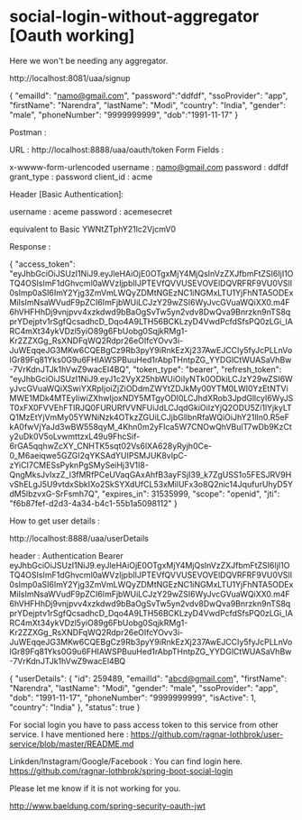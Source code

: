 # social-login-without-aggregator [Oauth working]
Here we won't be needing any aggregator.

http://localhost:8081/uaa/signup

{ "emailId": "namo@gmail.com", "password":"ddfdf", "ssoProvider": "app", "firstName": "Narendra", "lastName": "Modi", "country": "India", "gender": "male", "phoneNumber": "9999999999", "dob":"1991-11-17" }


Postman :

URL : http://localhost:8888/uaa/oauth/token
Form Fields : 

x-wwww-form-urlencoded
username : namo@gmail.com
password : ddfdf
grant_type : password
client_id : acme

Header [Basic Authentication]:

username : aceme
password : acemesecret

equivalent to Basic YWNtZTphY21lc2VjcmV0

Response :

{
  "access_token": "eyJhbGciOiJSUzI1NiJ9.eyJleHAiOjE0OTgxMjY4MjQsInVzZXJfbmFtZSI6IjI1OTQ4OSIsImF1dGhvcml0aWVzIjpbIlJPTEVfQVVUSEVOVElDQVRFRF9VU0VSIl0sImp0aSI6ImY2Yjg3ZmVmLWQyZDMtNGEzNC1iNGMxLTU1YjFhNTA5ODExMiIsImNsaWVudF9pZCI6ImFjbWUiLCJzY29wZSI6WyJvcGVuaWQiXX0.m4F6hVHFHhDj9vnjpvv4xzkdwd9bBaOgSvTw5yn2vdv8DwQva9Bnrzkn9nTS8qprYDejptv1rSgfQcsadhcD_Dqo4A9LTH56BCKLzyD4VwdPcfdSfsPQ0zLGi_IARC4mXt34ykVDzl5yiO89g6FbUobg0SqjkRMg1-Kr2ZZXGg_RsXNDFqWQ2Rdpr26eOIfcYOvv3i-JuWEqqeJG3MKw6CQEBgCz9Rb3pyY9iRnkEzXj237AwEJCCIy5fyJcPLLnVolGr89Fq81Yks0G9u6FHIAWSPBuuHed1rAbpTHntpZG_YYDGlCtWUASaVhBw-7VrKdnJTJk1hVwZ9wacEl4BQ",
  "token_type": "bearer",
  "refresh_token": "eyJhbGciOiJSUzI1NiJ9.eyJ1c2VyX25hbWUiOiIyNTk0ODkiLCJzY29wZSI6WyJvcGVuaWQiXSwiYXRpIjoiZjZiODdmZWYtZDJkMy00YTM0LWI0YzEtNTViMWE1MDk4MTEyIiwiZXhwIjoxNDY5MTgyODI0LCJhdXRob3JpdGllcyI6WyJST0xFX0FVVEhFTlRJQ0FURURfVVNFUiJdLCJqdGkiOiIzYjQ2ODU5Zi1lYjkyLTQ1MzEtYjVmMy05YWNiNzk4OTkzZGUiLCJjbGllbnRfaWQiOiJhY21lIn0.R5eFkA0fwVjYaJd3wBW558qyM_4Khn0m2yFIca5W7CNOwQhVBulT7wDb9KzCty2uDk0V5oLvwmttzxL49u9FhcSif-6rGA5qqhwZcXY_CNHTK5sqt02Vs6lXA628yRyjh0Ce-0_M6aeiqwe5GZGI2qYKSAdYUIPSMJUK8vIpC-zYiCI7CMESsPyknPgSMySeiHj3V1I8-QngMksJvIxzZ_l3fMRfPCeUVaqGAxAhfB3ayFSjI39_k7ZgUSS1o5FESJRV9HvShELgJ5U9vtdxSbkIXo2SkSYXdUfCL53xMilUFx3o8Q2nic14JqufurUhyD5YdM5lbzvxG-SrFsmh7Q",
  "expires_in": 31535999,
  "scope": "openid",
  "jti": "f6b87fef-d2d3-4a34-b4c1-55b1a5098112"
}

How to get user details :

http://localhost:8888/uaa/userDetails

header :
Authentication Bearer eyJhbGciOiJSUzI1NiJ9.eyJleHAiOjE0OTgxMjY4MjQsInVzZXJfbmFtZSI6IjI1OTQ4OSIsImF1dGhvcml0aWVzIjpbIlJPTEVfQVVUSEVOVElDQVRFRF9VU0VSIl0sImp0aSI6ImY2Yjg3ZmVmLWQyZDMtNGEzNC1iNGMxLTU1YjFhNTA5ODExMiIsImNsaWVudF9pZCI6ImFjbWUiLCJzY29wZSI6WyJvcGVuaWQiXX0.m4F6hVHFHhDj9vnjpvv4xzkdwd9bBaOgSvTw5yn2vdv8DwQva9Bnrzkn9nTS8qprYDejptv1rSgfQcsadhcD_Dqo4A9LTH56BCKLzyD4VwdPcfdSfsPQ0zLGi_IARC4mXt34ykVDzl5yiO89g6FbUobg0SqjkRMg1-Kr2ZZXGg_RsXNDFqWQ2Rdpr26eOIfcYOvv3i-JuWEqqeJG3MKw6CQEBgCz9Rb3pyY9iRnkEzXj237AwEJCCIy5fyJcPLLnVolGr89Fq81Yks0G9u6FHIAWSPBuuHed1rAbpTHntpZG_YYDGlCtWUASaVhBw-7VrKdnJTJk1hVwZ9wacEl4BQ

{
  "userDetails": {
    "id": 259489,
    "emailId": "abcd@gmail.com",
    "firstName": "Narendra",
    "lastName": "Modi",
    "gender": "male",
    "ssoProvider": "app",
    "dob": "1991-11-17",
    "phoneNumber": "9999999999",
    "isActive": 1,
    "country": "India"
  },
  "status": true
}


For social login you have to pass access token to this service from other service.
I have mentioned here : https://github.com/ragnar-lothbrok/user-service/blob/master/README.md

Linkden/Instagram/Google/Facebook : You can find login here.
https://github.com/ragnar-lothbrok/spring-boot-social-login

Please let me know if it is not working for you.


http://www.baeldung.com/spring-security-oauth-jwt

